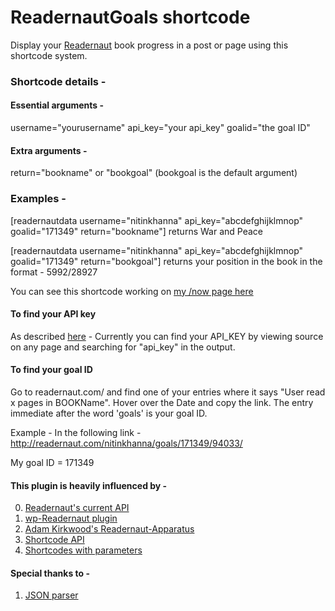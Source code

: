 # ReadernautGoals shortcode

Display your [Readernaut][rn] book progress in a post or page using this shortcode system.

### Shortcode details -
#### Essential arguments - 
username="yourusername"
api_key="your api_key"
goalid="the goal ID"

#### Extra arguments -
return="bookname" or "bookgoal" (bookgoal is the default argument)

### Examples - 
[readernautdata username="nitinkhanna" api_key="abcdefghijklmnop" goalid="171349" return="bookname"] returns War and Peace

[readernautdata username="nitinkhanna" api_key="abcdefghijklmnop" goalid="171349" return="bookgoal"] returns your position in the book in the format - 5992/28927

You can see this shortcode working on [my /now page here][mnp]

#### To find your API key
As described [here](https://gist.github.com/nitinthewiz/822b4af64130b397121c) -
Currently you can find your API_KEY by viewing source on any page and searching for "api_key" in the output.

#### To find your goal ID
Go to readernaut.com/<yourusername> and find one of your entries where it says "User read x pages in BOOKName". Hover over the Date and copy the link. The entry immediate after the word 'goals' is your goal ID.

Example - In the following link - 
http://readernaut.com/nitinkhanna/goals/171349/94033/

My goal ID = 171349



#### This plugin is heavily influenced by - 
0. [Readernaut's current API](https://gist.github.com/nitinthewiz/822b4af64130b397121c)
1. [wp-Readernaut plugin](https://github.com/trey/wp-readernaut)
2. [Adam Kirkwood's Readernaut-Apparatus](https://github.com/adamkirkwood/readernaut-apparatus)
3. [Shortcode API](https://codex.wordpress.org/Shortcode_API)
4. [Shortcodes with parameters](https://developer.wordpress.org/plugins/shortcodes/shortcodes-with-parameters/)

#### Special thanks to -
1. [JSON parser](http://json.parser.online.fr/)

[rn]: http://readernaut.com
[mnp]: http://www.nitinkhanna.com/now/
